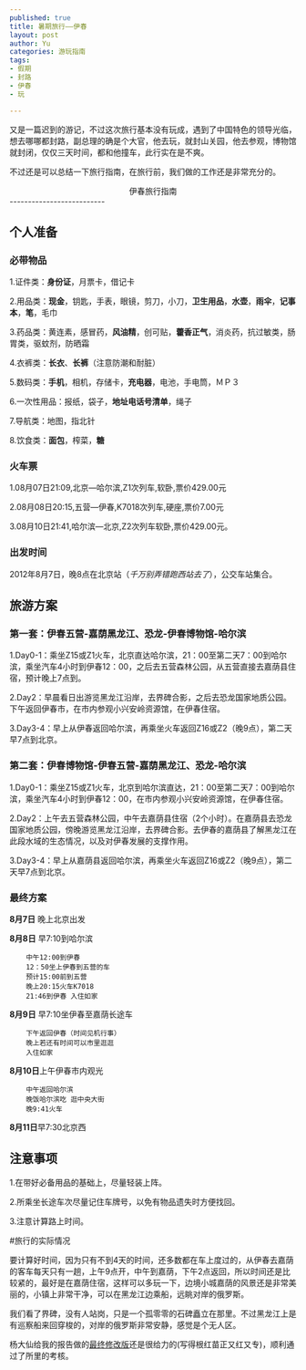 ```yaml
--- 
published: true
title: 暑期旅行——伊春
layout: post
author: Yu
categories: 游玩指南
tags: 
- 假期
- 封路
- 伊春
- 玩

---
```

又是一篇迟到的游记，不过这次旅行基本没有玩成，遇到了中国特色的领导光临，想去哪哪都封路，副总理的确是个大官，他去玩，就封山关园，他去参观，博物馆就封闭，仅仅三天时间，都和他撞车，此行实在是不爽。

不过还是可以总结一下旅行指南，在旅行前，我们做的工作还是非常充分的。

<center>伊春旅行指南</center>
--------------------------

个人准备
--------

### 必带物品

1.证件类：**身份证**，月票卡，借记卡

2.用品类：**现金**，钥匙，手表，眼镜，剪刀，小刀，**卫生用品**，**水壶**，**雨伞**，**记事本**，**笔**，毛巾

3.药品类：黄连素，感冒药，**风油精**，创可贴，**藿香正气**，消炎药，抗过敏类，肠胃类，驱蚊剂，防晒霜

4.衣裤类：**长衣**、**长裤**（注意防潮和耐脏）

5.数码类：**手机**，相机，存储卡，**充电器**，电池，手电筒，ＭＰ３

6.一次性用品：报纸，袋子，**地址电话号清单**，绳子

7.导航类：地图，指北针

8.饮食类：**面包**，榨菜，**糖**

### 火车票

1.08月07日21:09,北京—哈尔滨,Z1次列车,软卧,票价429.00元

2.08月08日20:15,五营—伊春,K7018次列车,硬座,票价7.00元

3.08月10日21:41,哈尔滨—北京,Z2次列车软卧,票价429.00元。

### 出发时间

2012年8月7日，晚8点在北京站（*千万别弄错跑西站去了*），公交车站集合。

旅游方案
--------

### 第一套：伊春五营-嘉荫黑龙江、恐龙-伊春博物馆-哈尔滨

1.Day0-1：乘坐Z15或Z1火车，北京直达哈尔滨，21：00至第二天7：00到哈尔滨，乘坐汽车4小时到伊春12：00，之后去五营森林公园，从五营直接去嘉荫县住宿，预计晚上7点到。

2.Day2：早晨看日出游览黑龙江沿岸，去界碑合影，之后去恐龙国家地质公园。下午返回伊春市，在市内参观小兴安岭资源馆，在伊春住宿。

3.Day3-4：早上从伊春返回哈尔滨，再乘坐火车返回Z16或Z2（晚9点），第二天早7点到北京。

### 第二套：伊春博物馆-伊春五营-嘉荫黑龙江、恐龙-哈尔滨

1.Day0-1：乘坐Z15或Z1火车，北京到哈尔滨直达，21：00至第二天7：00到哈尔滨，乘坐汽车4小时到伊春12：00，在市内参观小兴安岭资源馆，在伊春住宿。

2.Day2：上午去五营森林公园，中午去嘉荫县住宿（2个小时）。在嘉荫县去恐龙国家地质公园，傍晚游览黑龙江沿岸，去界碑合影。去伊春的嘉荫县了解黑龙江在此段水域的生态情况，以及对伊春发展的支撑作用。

3.Day3-4：早上从嘉荫县返回哈尔滨，再乘坐火车返回Z16或Z2（晚9点），第二天早7点到北京。

### 最终方案

**8月7日** 晚上北京出发

**8月8日** 早7:10到哈尔滨

        中午12:00到伊春
        12：50坐上伊春到五营的车
        预计15:00前到五营
        晚上20:15火车K7018
        21:46到伊春 入住如家
        
**8月9日** 早7:10坐伊春至嘉荫长途车

        下午返回伊春（时间见机行事）
        晚上若还有时间可以市里逛逛
        入住如家
        
**8月10日**上午伊春市内观光

        中午返回哈尔滨
        晚饭哈尔滨吃 逛中央大街
        晚9:41火车
        
**8月11日**早7:30北京西
      
注意事项
--------

1.在带好必备用品的基础上，尽量轻装上阵。

2.所乘坐长途车次尽量记住车牌号，以免有物品遗失时方便找回。

3.注意计算路上时间。

#旅行的实际情况

要计算好时间，因为只有不到4天的时间，还多数都在车上度过的，从伊春去嘉荫的客车每天只有一趟，上午9点开，中午到嘉荫，下午2点返回，所以时间还是比较紧的，最好是在嘉荫住宿，这样可以多玩一下，边境小城嘉荫的风景还是非常美丽的，小镇上非常干净，可以在黑龙江边乘船，远眺对岸的俄罗斯。

我们看了界碑，没有人站岗，只是一个孤零零的石碑矗立在那里。不过黑龙江上是有巡察船来回穿梭的，对岸的俄罗斯非常安静，感觉是个无人区。

杨大仙给我的报告做的[最终修改版](https://github.com/yulijia/cn/blob/gh-pages/_posts/2012-08-20-summer-travel-to-Yichun-report.md "伊春之行——生态、生产、生活考察")还是很给力的(写得根红苗正又红又专)，顺利通过了所里的考核。

